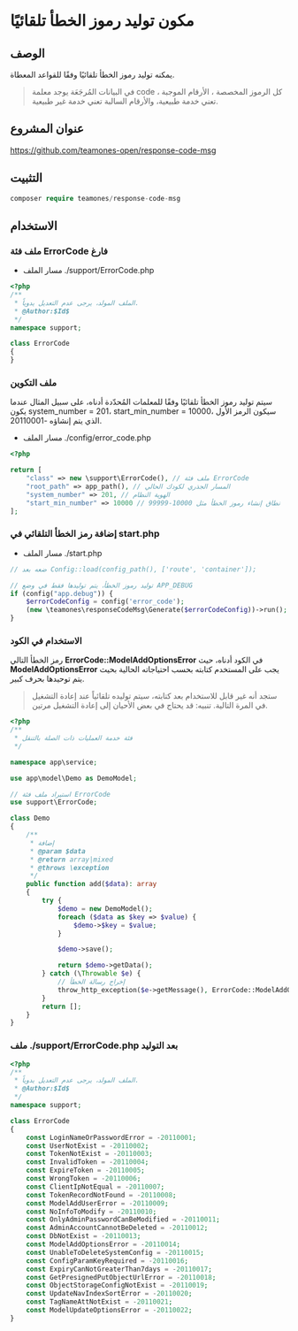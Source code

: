 # مكون توليد رموز الخطأ تلقائيًا

## الوصف

يمكنه توليد رموز الخطأ تلقائيًا وفقًا للقواعد المعطاة.

> في البيانات المُرجَعَة يوجد معلمة code ، كل الرموز المخصصة ، الأرقام الموجبة تعني خدمة طبيعية، والأرقام السالبة تعني خدمة غير طبيعية.

## عنوان المشروع

https://github.com/teamones-open/response-code-msg

## التثبيت

```php
composer require teamones/response-code-msg
```

## الاستخدام

### ملف فئة ErrorCode فارغ

- مسار الملف ./support/ErrorCode.php

```php
<?php
/**
 * الملف المولد، يرجى عدم التعديل يدوياً.
 * @Author:$Id$
 */
namespace support;

class ErrorCode
{
}
```

### ملف التكوين

سيتم توليد رموز الخطأ تلقائيًا وفقًا للمعلمات المُحدّدة أدناه، على سبيل المثال عندما يكون system_number = 201، start_min_number = 10000، سيكون الرمز الأول الذي يتم إنشاؤه -20110001.

- مسار الملف ./config/error_code.php

```php
<?php

return [
    "class" => new \support\ErrorCode(), // ملف فئة ErrorCode
    "root_path" => app_path(), // المسار الجذري لكودك الحالي
    "system_number" => 201, // الهوية النظام
    "start_min_number" => 10000 // نطاق إنشاء رموز الخطأ مثل 10000-99999
];
```

### إضافة رمز الخطأ التلقائي في start.php

- مسار الملف ./start.php

```php
// ضعه بعد Config::load(config_path(), ['route', 'container']);

// توليد رموز الخطأ، يتم توليدها فقط في وضع APP_DEBUG
if (config("app.debug")) {
    $errorCodeConfig = config('error_code');
    (new \teamones\responseCodeMsg\Generate($errorCodeConfig))->run();
}
```

### الاستخدام في الكود

رمز الخطأ التالي **ErrorCode::ModelAddOptionsError** في الكود أدناه، حيث **ModelAddOptionsError** يجب على المستخدم كتابته بحسب احتياجاته الحالية بحيث يتم توحيدها بحرف كبير.

> ستجد أنه غير قابل للاستخدام بعد كتابته، سيتم توليده تلقائياً عند إعادة التشغيل في المرة التالية. تنبيه: قد يحتاج في بعض الأحيان إلى إعادة التشغيل مرتين.

```php
<?php
/**
 * فئة خدمة العمليات ذات الصلة بالتنقل
 */

namespace app\service;

use app\model\Demo as DemoModel;

// استيراد ملف فئة ErrorCode
use support\ErrorCode;

class Demo
{
    /**
     * إضافة
     * @param $data
     * @return array|mixed
     * @throws \exception
     */
    public function add($data): array
    {
        try {
            $demo = new DemoModel();
            foreach ($data as $key => $value) {
                $demo->$key = $value;
            }

            $demo->save();

            return $demo->getData();
        } catch (\Throwable $e) {
            // إخراج رسالة الخطأ
            throw_http_exception($e->getMessage(), ErrorCode::ModelAddOptionsError);
        }
        return [];
    }
}
```

### ملف ./support/ErrorCode.php بعد التوليد

```php
<?php
/**
 * الملف المولد، يرجى عدم التعديل يدوياً.
 * @Author:$Id$
 */
namespace support;

class ErrorCode
{
    const LoginNameOrPasswordError = -20110001;
    const UserNotExist = -20110002;
    const TokenNotExist = -20110003;
    const InvalidToken = -20110004;
    const ExpireToken = -20110005;
    const WrongToken = -20110006;
    const ClientIpNotEqual = -20110007;
    const TokenRecordNotFound = -20110008;
    const ModelAddUserError = -20110009;
    const NoInfoToModify = -20110010;
    const OnlyAdminPasswordCanBeModified = -20110011;
    const AdminAccountCannotBeDeleted = -20110012;
    const DbNotExist = -20110013;
    const ModelAddOptionsError = -20110014;
    const UnableToDeleteSystemConfig = -20110015;
    const ConfigParamKeyRequired = -20110016;
    const ExpiryCanNotGreaterThan7days = -20110017;
    const GetPresignedPutObjectUrlError = -20110018;
    const ObjectStorageConfigNotExist = -20110019;
    const UpdateNavIndexSortError = -20110020;
    const TagNameAttNotExist = -20110021;
    const ModelUpdateOptionsError = -20110022;
}
```
